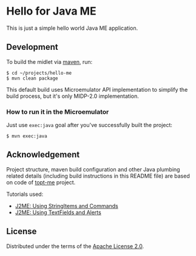 # Hello for Java ME

This is just a simple hello world Java ME application.

## Development

To build the midlet via [maven](http://maven.apache.org/), run:

	$ cd ~/projects/hello-me
	$ mvn clean package

This default build uses Microemulator API implementation to simplify the build
process, but it's only MIDP-2.0 implementation.

### How to run it in the Microemulator

Just use `exec:java` goal after you've successfully built the project:

	$ mvn exec:java

## Acknowledgement

Project structure, maven build configuration and other Java plumbing related
details (including build instructions in this README file) are based on code of
[topt-me](https://github.com/kwart/totp-me) project.

Tutorials used:

* [J2ME: Using StringItems and Commands](https://www.codeproject.com/Articles/182578/J-ME-Using-StringItems-and-Commands)
* [J2ME: Using TextFields and Alerts](https://www.codeproject.com/Articles/195483/J-ME-Using-TextFields-and-Alerts)

## License

Distributed under the terms of the
[Apache License 2.0](http://www.apache.org/licenses/LICENSE-2.0).
